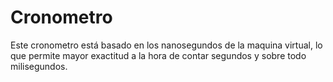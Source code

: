 # Cronometro
Este cronometro está basado en los nanosegundos de la maquina virtual, lo que permite mayor exactitud a la hora de contar segundos y sobre todo milisegundos.
